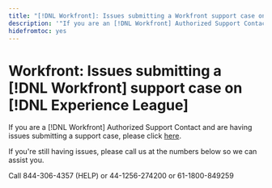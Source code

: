 ```yaml
---
title: "[!DNL Workfront]: Issues submitting a Workfront support case on Experience League"
description: '"If you are an [!DNL Workfront] Authorized Support Contact and are having issues submitting a support case, please call us at the numbers below so we can assist you.'
hidefromtoc: yes
---
```


# Workfront: Issues submitting a [!DNL Workfront] support case on [!DNL Experience League]

If you are a [!DNL Workfront] Authorized Support Contact and are having issues submitting a support case, please click [here](https://workfrontpartners.force.com/one/s/).

If you're still having issues, please call us at the numbers below so we can assist you.

Call 844-306-4357 (HELP)
or 44-1256-274200
or 61-1800-849259
